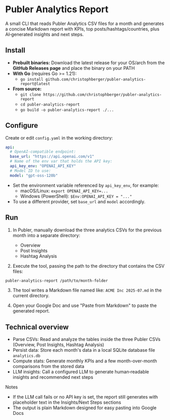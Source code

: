 # Publer Analytics Report

A small CLI that reads Publer Analytics CSV files for a month and generates a concise Markdown report with KPIs, top posts/hashtags/countries, plus AI‑generated insights and next steps.

## Install

- **Prebuilt binaries:** Download the latest release for your OS/arch from the **GitHub Releases page** and place the binary on your PATH
- **With Go** (requires Go >= 1.21):
  - `go install github.com/christophberger/publer-analytics-report@latest`
- **From source:**
  - `git clone https://github.com/christophberger/publer-analytics-report`
  - `cd publer-analytics-report`
  - `go build -o publer-analytics-report ./...`

## Configure

Create or edit `config.yaml` in the working directory:

```yaml
api:
  # OpenAI-compatible endpoint:
  base_url: "https://api.openai.com/v1"   
  # Name of the env var that holds the API key:
  api_key_env: "OPENAI_API_KEY"           
  # Model ID to use:
  model: "gpt-oss-120b"                  
```

- Set the environment variable referenced by `api_key_env`, for example:
  - macOS/Linux: `export OPENAI_API_KEY=...`
  - Windows (PowerShell): `$Env:OPENAI_API_KEY = "..."`
- To use a different provider, set `base_url` and `model` accordingly.

## Run

1) In Publer, manually download the three analytics CSVs for the previous month into a separate directory:
   - Overview
   - Post Insights
   - Hashtag Analysis

2) Execute the tool, passing the path to the directory that contains the CSV files:

```bash
publer-analytics-report /path/to/month-folder
```

3) The tool writes a Markdown file named like: `ACME Inc 2025-07.md` in the current directory.

4) Open your Google Doc and use "Paste from Markdown" to paste the generated report.

## Technical overview

- Parse CSVs: Read and analyze the tables inside the three Publer CSVs (Overview, Post Insights, Hashtag Analysis)
- Persist data: Store each month's data in a local SQLite database file `analytics.db`
- Compute stats: Generate monthly KPIs and a few month-over-month comparisons from the stored data
- LLM insights: Call a configured LLM to generate human‑readable insights and recommended next steps

Notes
- If the LLM call fails or no API key is set, the report still generates with placeholder text in the Insights/Next Steps sections
- The output is plain Markdown designed for easy pasting into Google Docs
